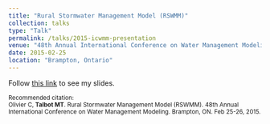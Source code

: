 ```yaml
---
title: "Rural Stormwater Management Model (RSWMM)"
collection: talks
type: "Talk"
permalink: /talks/2015-icwmm-presentation
venue: "48th Annual International Conference on Water Management Modeling"
date: 2015-02-25
location: "Brampton, Ontario"
---
```


Follow <a href="https://drive.google.com/file/d/1vh6Yoy7R7H2zPEPzVRSl526QaCrwqhd2/view?usp=sharing" target="_blank">this link</a> to see my slides.

<p style="font-size: smaller">Recommended citation:<br />
Olivier C, <b>Talbot MT</b>. Rural Stormwater Management Model (RSWMM). 48th Annual International Conference on Water Management Modeling. Brampton, ON. Feb 25-26, 2015.
</p>